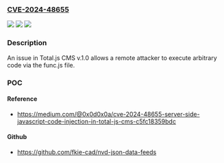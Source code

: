 ### [CVE-2024-48655](https://cve.mitre.org/cgi-bin/cvename.cgi?name=CVE-2024-48655)
![](https://img.shields.io/static/v1?label=Product&message=n%2Fa&color=blue)
![](https://img.shields.io/static/v1?label=Version&message=n%2Fa&color=blue)
![](https://img.shields.io/static/v1?label=Vulnerability&message=n%2Fa&color=brighgreen)

### Description

An issue in Total.js CMS v.1.0 allows a remote attacker to execute arbitrary code via the func.js file.

### POC

#### Reference
- https://medium.com/@0x0d0x0a/cve-2024-48655-server-side-javascript-code-injection-in-total-js-cms-c5fc18359bdc

#### Github
- https://github.com/fkie-cad/nvd-json-data-feeds

